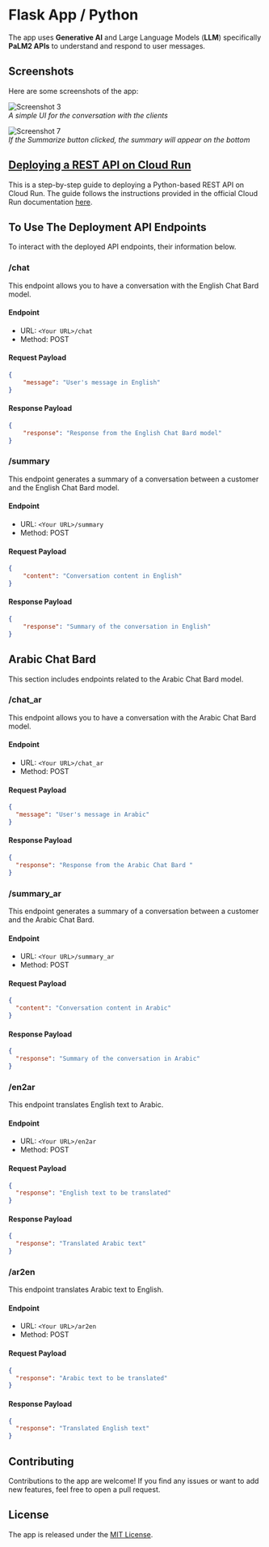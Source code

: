 # Flask App / Python

The app uses **Generative AI** and Large Language Models (**LLM**) specifically **PaLM2 APIs** to understand and respond to user messages.


## Screenshots

Here are some screenshots of the app:

![Screenshot 3](/FluttrApp-Dart/screenshots/screenshot3.gif)  
_A simple UI for the conversation with the clients_

![Screenshot 7](/FluttrApp-Dart/screenshots/screenshot7.png)  
_If the Summarize button clicked, the summary will appear on the bottom_

## [Deploying a REST API on Cloud Run](https://cloud.google.com/run/docs/quickstarts/build-and-deploy/deploy-python-service)

This is a step-by-step guide to deploying a Python-based REST API on Cloud Run. The guide follows the instructions provided in the official Cloud Run documentation [here](https://cloud.google.com/run/docs/quickstarts/build-and-deploy/deploy-python-service).



## To Use The Deployment API Endpoints

To interact with the deployed API endpoints, their information below.



### /chat  
This endpoint allows you to have a conversation with the English Chat Bard model.
#### Endpoint
- URL: `<Your URL>/chat`
- Method: POST
#### Request Payload

  ```json
  {
      "message": "User's message in English"
  }
  ```

#### Response Payload

  ```json
  {
      "response": "Response from the English Chat Bard model"
  }
  ```

### /summary 
This endpoint generates a summary of a conversation between a customer and the English Chat Bard model.

#### Endpoint
- URL: `<Your URL>/summary`
- Method: POST
#### Request Payload

  ```json
  {
      "content": "Conversation content in English"
  }
  ```

#### Response Payload

  ```json
  {
      "response": "Summary of the conversation in English"
  }
  ```


## Arabic Chat Bard

This section includes endpoints related to the Arabic Chat Bard model.


### /chat_ar

This endpoint allows you to have a conversation with the Arabic Chat Bard model.

#### Endpoint

- URL: `<Your URL>/chat_ar`
- Method: POST


#### Request Payload

```json
{
  "message": "User's message in Arabic"
}
```

#### Response Payload

```json
{
  "response": "Response from the Arabic Chat Bard "
}
```

### /summary_ar

This endpoint generates a summary of a conversation between a customer and the Arabic Chat Bard.

#### Endpoint

- URL: `<Your URL>/summary_ar`
- Method: POST


#### Request Payload

```json
{
  "content": "Conversation content in Arabic"
}
```

#### Response Payload

```json
{
  "response": "Summary of the conversation in Arabic"
}
```
### /en2ar

This endpoint translates English text to Arabic.

#### Endpoint
- URL: `<Your URL>/en2ar`
- Method: POST

#### Request Payload

```json
{
  "response": "English text to be translated"
}
```

#### Response Payload

```json
{
  "response": "Translated Arabic text"
}
```

### /ar2en

This endpoint translates Arabic text to English.

#### Endpoint
- URL: `<Your URL>/ar2en`
- Method: POST


#### Request Payload

```json
{
  "response": "Arabic text to be translated"
}
```

#### Response Payload

```json
{
  "response": "Translated English text"
}
```


## Contributing

Contributions to the app are welcome! If you find any issues or want to add new features, feel free to open a pull request.

## License

The app is released under the [MIT License](../LICENSE).